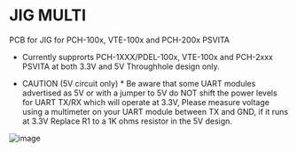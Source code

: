 # JIG MULTI
PCB for JIG for PCH-100x, VTE-100x and PCH-200x PSVITA

* Currently supprorts PCH-1XXX/PDEL-100x, VTE-100x and PCH-2xxx PSVITA at both 3.3V and 5V
Throughhole design only.

* CAUTION (5V circuit only) * Be aware that some UART modules advertised as 5V or with a jumper to 5V do NOT shift the power levels for UART TX/RX which will operate at 3.3V, Please measure voltage using a multimeter on your UART module between TX and GND, if it runs at 3.3V Replace R1 to a 1K ohms resistor in the 5V design.

![image](https://github.com/SKGleba/bert/assets/203427/8a71babb-5ca0-48b8-9d8a-a4829cbedee3)
